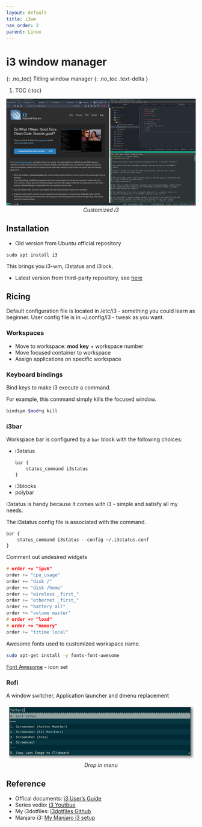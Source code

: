 ```yaml
---
layout: default
title: i3wm
nav_order: 2
parent: Linux
---
```

# i3 window manager
{: .no_toc}
Titling window manager
{: .no_toc .text-delta }
1. TOC
{:toc}

<p align = "center">
<img src="/assets/image/linux/i3wm.png" alt="hi" class="inline"/>
<em>Customized i3</em>
</p>

## Installation
* Old version from Ubuntu official repository
```shell
sudo apt install i3
```
This brings you i3-wm, i3status and i3lock.

* Latest version from third-party repository, see [here](https://i3wm.org/docs/repositories.html)

## Ricing
Default configuration file is located in /etc/i3 - something you could learn as beginner. User config file is in ~/.config/i3 - tweak as you want.

### Workspaces
* Move to workspace: **mod key** + workspace number
* Move focused container to workspace
* Assign applications on specific workspace

### Keyboard bindings
Bind keys to make i3 execute a command.

For example, this command simply kills the focused window.
```sh
bindsym $mod+q kill
```
### i3bar
Workspace bar is configured by a `bar` block with the following choices:  
* i3status
  ```console
  bar {
      status_command i3status
  }
  ```
* i3blocks
* polybar

i3status is handy because it comes with i3 - simple and satisfy all my needs.

The i3status config file is associated with the command.
```console
bar {
    status_command i3status --config ~/.i3status.conf
}
```
Comment out undesired widgets
```c
# order += "ipv6"
order += "cpu_usage"
order += "disk /"
order += "disk /home"
order += "wireless _first_"
order += "ethernet _first_"
order += "battery all"
order += "volume master"
# order += "load"
# order += "memory"
order += "tztime local"
```
Awesome fonts used to customized workspace name.
```sh
sudo apt-get install -y fonts-font-awesome
```
[Font Awesome](https://fontawesome.com/) - icon set

### Rofi
A window switcher, Application launcher and dmenu replacement

<p align = "center">
<img src="/assets/image/linux/rofi.png" alt="hi" class="inline"/>
<em>Drop in menu</em>
</p>

## Reference
* Offical documents: [i3 User’s Guide](https://i3wm.org/docs/userguide.html)
* Series vedio: [i3 Youtbue](https://www.youtube.com/playlist?list=PL5ze0DjYv5DbCv9vNEzFmP6sU7ZmkGzcf)
* My i3dotfiles: [i3dotfiles Github](https://github.com/addy-dclxvi/i3-starterpack)
* Manjaro i3: [My Manjaro i3 setup](https://confluence.jaytaala.com/display/TKB/My+Manjaro+i3+setup)
